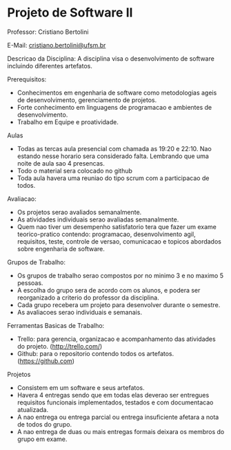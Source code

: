 # Projeto de Software II

Professor: Cristiano Bertolini

E-Mail: cristiano.bertolini@ufsm.br

Descricao da Disciplina:
A disciplina visa o desenvolvimento de software incluindo diferentes artefatos.

Prerequisitos:
- Conhecimentos em engenharia de software como metodologias ageis de desenvolvimento, gerenciamento de projetos.
- Forte conhecimento em linguagens de programacao e ambientes de desenvolvimento.
- Trabalho em Equipe e proatividade.

Aulas
- Todas as tercas aula presencial com chamada as 19:20 e 22:10. Nao estando nesse horario sera considerado falta. Lembrando que uma noite de aula sao 4 presencas.
- Todo o material sera colocado no github
- Toda aula havera uma reuniao do tipo scrum com a participacao de todos.

Avaliacao:
- Os projetos serao avaliados semanalmente.
- As atividades individuais serao avaliadas semanalmente.
- Quem nao tiver um desempenho satisfatorio tera que fazer um exame teorico-pratico contendo: programacao, desenvolvimento agil, requisitos, teste, controle de versao, comunicacao e topicos abordados sobre engenharia de software.

Grupos de Trabalho:
- Os grupos de trabalho serao compostos por no minimo 3 e no maximo 5 pessoas.
- A escolha do grupo sera de acordo com os alunos, e podera ser reorganizado a criterio do professor da disciplina.
- Cada grupo recebera um projeto para desenvolver durante o semestre.
- As avaliacoes serao individuais e semanais.

Ferramentas Basicas de Trabalho:
- Trello: para gerencia, organizacao e acompanhamento das atividades do projeto. (http://trello.com/)
- Github: para o repositorio contendo todos os artefatos. (https://github.com)

Projetos
- Consistem em um software e seus artefatos.
- Havera 4 entregas sendo que em todas elas deverao ser entregues requisitos funcionais implementados, testados e com documentacao atualizada.
- A nao entrega ou entrega parcial ou entrega insuficiente afetara a nota de todos do grupo. 
- A nao entrega de duas ou mais entregas formais deixara os membros do grupo em exame. 
